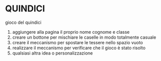 # QUINDICI
gioco del quindici

1. aggiungere alla pagina il proprio nome cognome e classe
2. creare un bottone per mischiare le caselle in modo totalmente casuale
3. creare il meccanismo per spostare le tessere nello spazio vuoto
4. realizzare il meccanismo per verificare che il gioco è stato risolto
5. qualsiasi altra idea o personalizzazione

